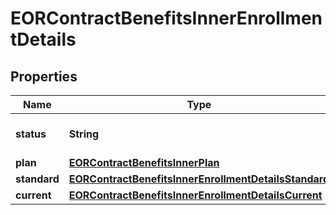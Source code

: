 

# EORContractBenefitsInnerEnrollmentDetails


## Properties

| Name | Type | Description | Notes |
|------------ | ------------- | ------------- | -------------|
|**status** | **String** | Status of the enrollment. |  [optional] |
|**plan** | [**EORContractBenefitsInnerPlan**](EORContractBenefitsInnerPlan.md) |  |  [optional] |
|**standard** | [**EORContractBenefitsInnerEnrollmentDetailsStandard**](EORContractBenefitsInnerEnrollmentDetailsStandard.md) |  |  [optional] |
|**current** | [**EORContractBenefitsInnerEnrollmentDetailsCurrent**](EORContractBenefitsInnerEnrollmentDetailsCurrent.md) |  |  [optional] |



